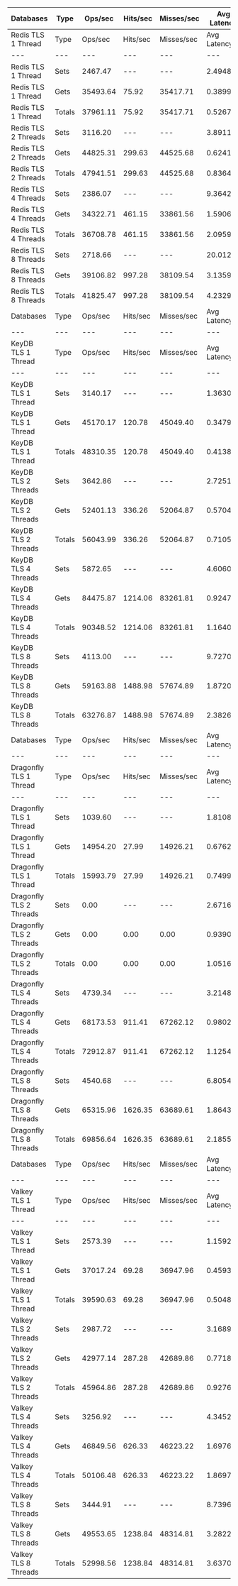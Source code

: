 | Databases | Type | Ops/sec | Hits/sec | Misses/sec | Avg Latency | p50 Latency | p99 Latency | p99.9 Latency | KB/sec |
| --- | --- | --- | --- | --- | --- | --- | --- | --- | --- |
| Redis TLS 1 Thread | Type | Ops/sec | Hits/sec | Misses/sec | Avg Latency | p50 Latency | p99 Latency | p99.9 Latency | KB/sec |
| --- | --- | --- | --- | --- | --- | --- | --- | --- | --- |
Redis TLS 1 Thread | Sets | 2467.47 | --- | --- | 2.49489 | 0.37500 | 39.16700 | 45.05500 | 115.63 |
Redis TLS 1 Thread | Gets | 35493.64 | 75.92 | 35417.71 | 0.38992 | 0.37500 | 0.63100 | 4.60700 | 1317.30 |
Redis TLS 1 Thread | Totals | 37961.11 | 75.92 | 35417.71 | 0.52674 | 0.37500 | 0.66300 | 38.65500 | 1432.94 |
Redis TLS 2 Threads | Sets | 3116.20 | --- | --- | 3.89111 | 0.63100 | 59.64700 | 63.99900 | 146.04 |
Redis TLS 2 Threads | Gets | 44825.31 | 299.63 | 44525.68 | 0.62412 | 0.61500 | 0.88700 | 2.86300 | 1664.56 |
Redis TLS 2 Threads | Totals | 47941.51 | 299.63 | 44525.68 | 0.83647 | 0.61500 | 0.93500 | 54.78300 | 1810.59 |
Redis TLS 4 Threads | Sets | 2386.07 | --- | --- | 9.36427 | 1.66300 | 156.67100 | 166.91100 | 111.83 |
Redis TLS 4 Threads | Gets | 34322.71 | 461.15 | 33861.56 | 1.59069 | 1.58300 | 2.63900 | 3.85500 | 1275.72 |
Redis TLS 4 Threads | Totals | 36708.78 | 461.15 | 33861.56 | 2.09597 | 1.59100 | 2.70300 | 148.47900 | 1387.55 |
Redis TLS 8 Threads | Sets | 2718.66 | --- | --- | 20.01273 | 3.27900 | 313.34300 | 333.82300 | 127.41 |
Redis TLS 8 Threads | Gets | 39106.82 | 997.28 | 38109.54 | 3.13593 | 3.13500 | 5.40700 | 5.85500 | 1455.83 |
Redis TLS 8 Threads | Totals | 41825.47 | 997.28 | 38109.54 | 4.23292 | 3.13500 | 5.50300 | 303.10300 | 1583.24 |
| Databases | Type | Ops/sec | Hits/sec | Misses/sec | Avg Latency | p50 Latency | p99 Latency | p99.9 Latency | KB/sec |
| --- | --- | --- | --- | --- | --- | --- | --- | --- | --- |
| KeyDB TLS 1 Thread | Type | Ops/sec | Hits/sec | Misses/sec | Avg Latency | p50 Latency | p99 Latency | p99.9 Latency | KB/sec |
| --- | --- | --- | --- | --- | --- | --- | --- | --- | --- |
KeyDB TLS 1 Thread | Sets | 3140.17 | --- | --- | 1.36303 | 0.37500 | 23.29500 | 27.00700 | 147.16 |
KeyDB TLS 1 Thread | Gets | 45170.17 | 120.78 | 45049.40 | 0.34791 | 0.37500 | 0.59100 | 0.67100 | 1676.56 |
KeyDB TLS 1 Thread | Totals | 48310.35 | 120.78 | 45049.40 | 0.41389 | 0.37500 | 0.60700 | 22.01500 | 1823.72 |
KeyDB TLS 2 Threads | Sets | 3642.86 | --- | --- | 2.72511 | 0.47900 | 44.79900 | 49.66300 | 170.72 |
KeyDB TLS 2 Threads | Gets | 52401.13 | 336.26 | 52064.87 | 0.57045 | 0.47900 | 1.02300 | 2.04700 | 1945.81 |
KeyDB TLS 2 Threads | Totals | 56043.99 | 336.26 | 52064.87 | 0.71050 | 0.47900 | 1.07100 | 40.19100 | 2116.53 |
KeyDB TLS 4 Threads | Sets | 5872.65 | --- | --- | 4.60603 | 0.85500 | 88.57500 | 107.51900 | 275.24 |
KeyDB TLS 4 Threads | Gets | 84475.87 | 1214.06 | 83261.81 | 0.92477 | 0.83100 | 2.70300 | 4.95900 | 3140.21 |
KeyDB TLS 4 Threads | Totals | 90348.52 | 1214.06 | 83261.81 | 1.16405 | 0.83100 | 3.00700 | 69.11900 | 3415.45 |
KeyDB TLS 8 Threads | Sets | 4113.00 | --- | --- | 9.72701 | 1.83900 | 163.83900 | 195.58300 | 192.76 |
KeyDB TLS 8 Threads | Gets | 59163.88 | 1488.98 | 57674.89 | 1.87204 | 1.78300 | 4.73500 | 6.65500 | 2202.40 |
KeyDB TLS 8 Threads | Totals | 63276.87 | 1488.98 | 57674.89 | 2.38261 | 1.79100 | 5.27900 | 156.67100 | 2395.16 |
| Databases | Type | Ops/sec | Hits/sec | Misses/sec | Avg Latency | p50 Latency | p99 Latency | p99.9 Latency | KB/sec |
| --- | --- | --- | --- | --- | --- | --- | --- | --- | --- |
| Dragonfly TLS 1 Thread | Type | Ops/sec | Hits/sec | Misses/sec | Avg Latency | p50 Latency | p99 Latency | p99.9 Latency | KB/sec |
| --- | --- | --- | --- | --- | --- | --- | --- | --- | --- |
Dragonfly TLS 1 Thread | Sets | 1039.60 | --- | --- | 1.81082 | 0.71900 | 24.70300 | 31.74300 | 48.72 |
Dragonfly TLS 1 Thread | Gets | 14954.20 | 27.99 | 14926.21 | 0.67621 | 0.71100 | 1.80700 | 2.15900 | 554.99 |
Dragonfly TLS 1 Thread | Totals | 15993.79 | 27.99 | 14926.21 | 0.74996 | 0.71100 | 1.85500 | 24.06300 | 603.71 |
Dragonfly TLS 2 Threads | Sets | 0.00 | --- | --- | 2.67168 | 0.77500 | 37.11900 | 51.71100 | 0.00 |
Dragonfly TLS 2 Threads | Gets | 0.00 | 0.00 | 0.00 | 0.93907 | 0.86300 | 2.70300 | 3.93500 | 0.00 |
Dragonfly TLS 2 Threads | Totals | 0.00 | 0.00 | 0.00 | 1.05169 | 0.86300 | 3.00700 | 35.32700 | 0.00 |
Dragonfly TLS 4 Threads | Sets | 4739.34 | --- | --- | 3.21489 | 1.06300 | 54.01500 | 66.04700 | 222.13 |
Dragonfly TLS 4 Threads | Gets | 68173.53 | 911.41 | 67262.12 | 0.98022 | 0.99900 | 2.59100 | 3.87100 | 2533.87 |
Dragonfly TLS 4 Threads | Totals | 72912.87 | 911.41 | 67262.12 | 1.12547 | 0.99900 | 2.87900 | 44.03100 | 2756.00 |
Dragonfly TLS 8 Threads | Sets | 4540.68 | --- | --- | 6.80544 | 1.84700 | 113.66300 | 152.57500 | 212.81 |
Dragonfly TLS 8 Threads | Gets | 65315.96 | 1626.35 | 63689.61 | 1.86436 | 1.72700 | 5.66300 | 9.21500 | 2431.33 |
Dragonfly TLS 8 Threads | Totals | 69856.64 | 1626.35 | 63689.61 | 2.18553 | 1.73500 | 6.78300 | 100.86300 | 2644.13 |
| Databases | Type | Ops/sec | Hits/sec | Misses/sec | Avg Latency | p50 Latency | p99 Latency | p99.9 Latency | KB/sec |
| --- | --- | --- | --- | --- | --- | --- | --- | --- | --- |
| Valkey TLS 1 Thread | Type | Ops/sec | Hits/sec | Misses/sec | Avg Latency | p50 Latency | p99 Latency | p99.9 Latency | KB/sec |
| --- | --- | --- | --- | --- | --- | --- | --- | --- | --- |
Valkey TLS 1 Thread | Sets | 2573.39 | --- | --- | 1.15926 | 0.43900 | 15.61500 | 18.17500 | 120.60 |
Valkey TLS 1 Thread | Gets | 37017.24 | 69.28 | 36947.96 | 0.45930 | 0.43100 | 0.72700 | 0.76700 | 1373.80 |
Valkey TLS 1 Thread | Totals | 39590.63 | 69.28 | 36947.96 | 0.50480 | 0.43100 | 0.73500 | 14.71900 | 1494.40 |
Valkey TLS 2 Threads | Sets | 2987.72 | --- | --- | 3.16898 | 0.75900 | 49.40700 | 54.01500 | 140.02 |
Valkey TLS 2 Threads | Gets | 42977.14 | 287.28 | 42689.86 | 0.77185 | 0.75900 | 1.38300 | 5.43900 | 1595.93 |
Valkey TLS 2 Threads | Totals | 45964.86 | 287.28 | 42689.86 | 0.92766 | 0.75900 | 3.23100 | 47.61500 | 1735.94 |
Valkey TLS 4 Threads | Sets | 3256.92 | --- | --- | 4.34522 | 1.53500 | 76.79900 | 90.62300 | 152.65 |
Valkey TLS 4 Threads | Gets | 46849.56 | 626.33 | 46223.22 | 1.69763 | 1.52700 | 4.70300 | 5.21500 | 1741.30 |
Valkey TLS 4 Threads | Totals | 50106.48 | 626.33 | 46223.22 | 1.86973 | 1.52700 | 4.99100 | 68.60700 | 1893.95 |
Valkey TLS 8 Threads | Sets | 3444.91 | --- | --- | 8.73962 | 3.18300 | 146.43100 | 163.83900 | 161.45 |
Valkey TLS 8 Threads | Gets | 49553.65 | 1238.84 | 48314.81 | 3.28227 | 3.13500 | 5.53500 | 7.32700 | 1844.61 |
Valkey TLS 8 Threads | Totals | 52998.56 | 1238.84 | 48314.81 | 3.63700 | 3.13500 | 5.59900 | 129.53500 | 2006.06 |
